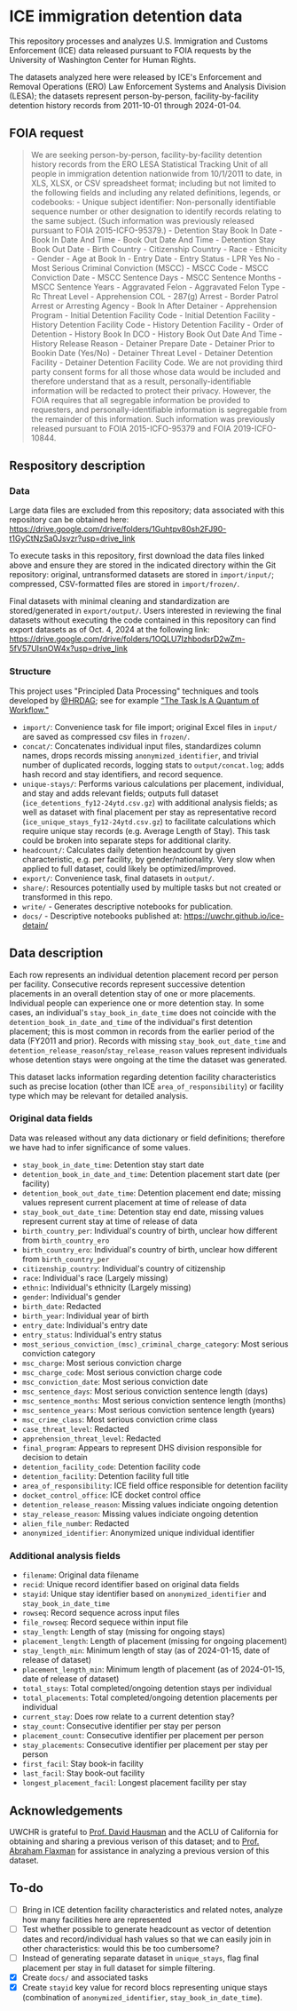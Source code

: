 # ICE immigration detention data

This repository processes and analyzes U.S. Immigration and Customs Enforcement (ICE) data released pursuant to FOIA requests by the University of Washington Center for Human Rights.

The datasets analyzed here were released by ICE's Enforcement and Removal Operations (ERO) Law Enforcement Systems and Analysis Division (LESA); the datasets represent person-by-person, facility-by-facility detention history records from 2011-10-01 through 2024-01-04.

## FOIA request

> We are seeking person-by-person, facility-by-facility detention history records from the ERO LESA Statistical Tracking Unit of all people in immigration detention nationwide from 10/1/2011 to date, in XLS, XLSX, or CSV spreadsheet format; including but not limited to the following fields and including any related definitions, legends, or codebooks: - Unique subject identifier: Non-personally identifiable sequence number or other designation to identify records relating to the same subject. (Such information was previously released pursuant to FOIA 2015-ICFO-95379.) - Detention Stay Book In Date - Book In Date And Time - Book Out Date And Time - Detention Stay Book Out Date - Birth Country - Citizenship Country - Race - Ethnicity - Gender - Age at Book In - Entry Date - Entry Status - LPR Yes No - Most Serious Criminal Conviction (MSCC) - MSCC Code - MSCC Conviction Date - MSCC Sentence Days - MSCC Sentence Months - MSCC Sentence Years - Aggravated Felon - Aggravated Felon Type - Rc Threat Level - Apprehension COL - 287(g) Arrest - Border Patrol Arrest or Arresting Agency - Book In After Detainer - Apprehension Program - Initial Detention Facility Code - Initial Detention Facility - History Detention Facility Code - History Detention Facility - Order of Detention - History Book In DCO - History Book Out Date And Time - History Release Reason - Detainer Prepare Date - Detainer Prior to Bookin Date (Yes/No) - Detainer Threat Level - Detainer Detention Facility - Detainer Detention Facility Code.
> We are not providing third party consent forms for all those whose data would be included and therefore understand that as a result, personally-identifiable information will be redacted to protect their privacy. However, the FOIA requires that all segregable information be provided to requesters, and personally-identifiable information is segregable from the remainder of this information. Such information was previously released pursuant to FOIA 2015-ICFO-95379 and FOIA 2019-ICFO-10844.

## Respository description

### Data

Large data files are excluded from this repository; data associated with this repository can be obtained here: https://drive.google.com/drive/folders/1Guhtpv80sh2FJ90-t1GyCtNzSa0Jsvzr?usp=drive_link

To execute tasks in this repository, first download the data files linked above and ensure they are stored in the indicated directory within the Git repository: original, untransformed datasets are stored in `import/input/`; compressed, CSV-formatted files are stored in `import/frozen/`.

Final datasets with minimal cleaning and standardization are stored/generated in `export/output/`. Users interested in reviewing the final datasets without executing the code contained in this repository can find export datasets as of Oct. 4, 2024 at the following link: https://drive.google.com/drive/folders/1OQLU7IzhbodsrD2wZm-5fV57UIsnOW4x?usp=drive_link

### Structure

This project uses "Principled Data Processing" techniques and tools developed by [@HRDAG](https://github.com/HRDAG); see for example ["The Task Is A Quantum of Workflow."](https://hrdag.org/2016/06/14/the-task-is-a-quantum-of-workflow/)

- `import/`: Convenience task for file import; original Excel files in `input/` are saved as compressed csv files in `frozen/`.
- `concat/`: Concatenates individual input files, standardizes column names, drops records missing `anonymized_identifier`, and trivial number of duplicated records, logging stats to `output/concat.log`; adds hash record and stay identifiers, and record sequence.
- `unique-stays/`: Performs various calculations per placement, individual, and stay and adds relevant fields; outputs full dataset (`ice_detentions_fy12-24ytd.csv.gz`) with additional analysis fields; as well as dataset with final placement per stay as representative record (`ice_unique_stays_fy12-24ytd.csv.gz`) to facilitate calculations which require unique stay records (e.g. Average Length of Stay). This task could be broken into separate steps for additional clarity.
- `headcount/`: Calculates daily detention headcount by given characteristic, e.g. per facility, by gender/nationality. Very slow when applied to full dataset, could likely be optimized/improved.
- `export/`: Convenience task, final datasets in `output/`.
- `share/`: Resources potentially used by multiple tasks but not created or transformed in this repo.
- `write/` - Generates descriptive notebooks for publication.
- `docs/` - Descriptive notebooks published at: https://uwchr.github.io/ice-detain/

## Data description

Each row represents an individual detention placement record per person per facility. Consecutive records represent successive detention placements in an overall detention stay of one or more placements. Individual people can experience one or more detention stay. In some cases, an individual's `stay_book_in_date_time` does not coincide with the `detention_book_in_date_and_time` of the individual's first detention placement; this is most common in records from the earlier period of the data (FY2011 and prior). Records with missing `stay_book_out_date_time` and `detention_release_reason`/`stay_release_reason` values represent individuals whose detention stays were ongoing at the time the dataset was generated.

This dataset lacks information regarding detention facility characteristics such as precise location (other than ICE `area_of_responsibility`) or facility type which may be relevant for detailed analysis.

### Original data fields

Data was released without any data dictionary or field definitions; therefore we have had to infer significance of some values.

- `stay_book_in_date_time`: Detention stay start date
- `detention_book_in_date_and_time`: Detention placement start date (per facility)
- `detention_book_out_date_time`: Detention placement end date; missing values represent current placement at time of release of data
- `stay_book_out_date_time`: Detention stay end date, missing values represent current stay at time of release of data
- `birth_country_per`: Individual's country of birth, unclear how different from `birth_country_ero`
- `birth_country_ero`: Individual's country of birth, unclear how different from `birth_country_per`
- `citizenship_country`: Individual's country of citizenship
- `race`: Individual's race (Largely missing)
- `ethnic`: Individual's ethnicity (Largely missing)
- `gender`: Individual's gender
- `birth_date`: Redacted
- `birth_year`: Individual year of birth
- `entry_date`: Individual's entry date
- `entry_status`: Individual's entry status
- `most_serious_conviction_(msc)_criminal_charge_category`: Most serious conviction category
- `msc_charge`: Most serious conviction charge
- `msc_charge_code`: Most serious conviction charge code
- `msc_conviction_date`: Most serious conviction date
- `msc_sentence_days`: Most serious conviction sentence length (days)
- `msc_sentence_months`: Most serious conviction sentence length (months)
- `msc_sentence_years`: Most serious conviction sentence length (years)
- `msc_crime_class`: Most serious conviction crime class
- `case_threat_level`: Redacted
- `apprehension_threat_level`: Redacted
- `final_program`: Appears to represent DHS division responsible for decision to detain
- `detention_facility_code`: Detention facility code
- `detention_facility`: Detention facility full title
- `area_of_responsibility`: ICE field office responsible for detention facility
- `docket_control_office`: ICE docket control office
- `detention_release_reason`: Missing values indiciate ongoing detention
- `stay_release_reason`: Missing values indiciate ongoing detention
- `alien_file_number`: Redacted
- `anonymized_identifier`: Anonymized unique individual identifier

### Additional analysis fields

- `filename`: Original data filename
- `recid`: Unique record identifier based on original data fields
- `stayid`: Unique stay identifier based on `anonymized_identifier` and `stay_book_in_date_time`
- `rowseq`: Record sequence across input files
- `file_rowseq`: Record sequece within input file
- `stay_length`: Length of stay (missing for ongoing stays)
- `placement_length`: Length of placement (missing for ongoing placement)
- `stay_length_min`: Minimum length of stay (as of 2024-01-15, date of release of dataset)
- `placement_length_min`: Minimum length of placement (as of 2024-01-15, date of release of dataset)
- `total_stays`: Total completed/ongoing detention stays per individual
- `total_placements`: Total completed/ongoing detention placements per individual
- `current_stay`: Does row relate to a current detention stay?
- `stay_count`: Consecutive identifier per stay per person
- `placement_count`: Consecutive identifier per placement per person
- `stay_placements`: Consecutive identifier per placement per stay per person
- `first_facil`: Stay book-in facility
- `last_facil`: Stay book-out facility
- `longest_placement_facil`: Longest placement facility per stay

## Acknowledgements

UWCHR is grateful to [Prof. David Hausman](https://www.david-hausman.com/) and the ACLU of California for obtaining and sharing a previous verison of this dataset; and to [Prof. Abraham Flaxman](https://globalhealth.washington.edu/faculty/abraham-flaxman) for assistance in analyzing a previous version of this dataset.

## To-do

- [ ] Bring in ICE detention facility characteristics and related notes, analyze how many facilities here are represented
- [ ] Test whether possible to generate headcount as vector of detention dates and record/individual hash values so that we can easily join in other characteristics: would this be too cumbersome?
- [ ] Instead of generating separate dataset in `unique_stays`, flag final placement per stay in full dataset for simple filtering.
- [x] Create `docs/` and associated tasks
- [x] Create `stayid` key value for record blocs representing unique stays (combination of `anonymized_identifier`, `stay_book_in_date_time`).
